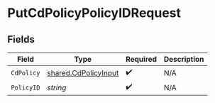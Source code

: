 # PutCdPolicyPolicyIDRequest


## Fields

| Field                                                        | Type                                                         | Required                                                     | Description                                                  |
| ------------------------------------------------------------ | ------------------------------------------------------------ | ------------------------------------------------------------ | ------------------------------------------------------------ |
| `CdPolicy`                                                   | [shared.CdPolicyInput](../../models/shared/cdpolicyinput.md) | :heavy_check_mark:                                           | N/A                                                          |
| `PolicyID`                                                   | *string*                                                     | :heavy_check_mark:                                           | N/A                                                          |